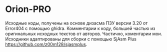 # Orion-PRO

Исходные коды, получены на основе дизасма ПЗУ версии 3.20 от Error404 c помощью ghidra. Комментарии к коду, большей частью из оригинальных исходных текстов от авторов. Частично, коментарии мои.
Исходники адаптированы для сборки c помощью SjAsm Plus https://github.com/z00m128/sjasmplus.